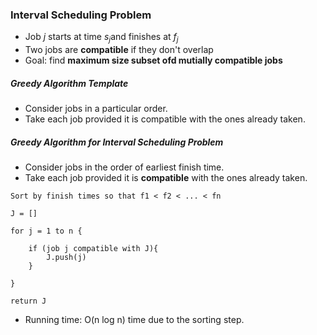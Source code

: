 ### Interval Scheduling Problem

- Job *j* starts at time $s_j$and finishes at $f_j$
- Two jobs are **compatible** if they don't overlap
- Goal: find **maximum size subset ofd mutially compatible jobs**



##### Greedy Algorithm Template

- Consider jobs in a particular order.
- Take each job provided it is compatible with the ones already taken.



##### Greedy Algorithm for Interval Scheduling Problem

- Consider jobs in the order of earliest finish time.
- Take each job provided it is **compatible** with the ones already taken.

```pseudocode
Sort by finish times so that f1 < f2 < ... < fn

J = []

for j = 1 to n {

	if (job j compatible with J){
		J.push(j)
	}
	
}

return J
```

- Running time: O(n log n) time due to the sorting step.